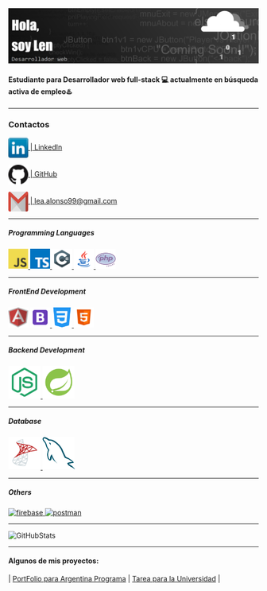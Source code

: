 
<img img src="img/Sin título.png" alt="Presentacion" />

#### Estudiante para Desarrollador web full-stack 💻 actualmente en **búsqueda activa** de empleo♨️
___

### Contactos

<a href="https://www.linkedin.com/in/lean-alonso/" target="blank"><img align="center" src="icons/linkedin.png" alt="Leandro Alonso - LinkedIn" height="40" width="40" />  |  LinkedIn</a>

<a href="https://github.com/Lenh22" target="blank"><img align="center" src="icons/github.png" alt="Leandro Alonso - GitHub" height="40" width="40" />  |  GitHub</a>


<a color="red" href="mailto:lea.alonso99@gmail.com" target="blank"><img align="center" src="icons/google-gmail.svg" alt="Leandro Alonso" height="40" width="40" />  |  lea.alonso99@gmail.com</a>
</p>

___

##### Programming Languages


<p align="left"> 
<a href="https://developer.mozilla.org/en-US/docs/Web/JavaScript" target="_blank"><img src="icons/javascript.png" alt="javascript" width="40" height="40"/> 
<a href="https://www.typescriptlang.org/" target="_blank"><img src="icons/typescript.png" alt="typescript"width="40" height="40"/> </a>
<a href="https://learn.microsoft.com/en-us/dotnet/csharp/" target="_blank"><img src="icons/c-sharp.svg" alt="C#" width="40" height="40"/> </a>
<a href="https://docs.oracle.com/en/java/" target="_blank"><img src="icons/java.svg" alt="Java" width="40" height="40"/> </a>
 <a href="https://www.php.net/docs.php" target="_blank"><img src="icons/php.svg" alt="Java" width="40" height="40"/> </a>
</p>

____


##### FrontEnd Development


<p align="left>
<a href="https://angular.io" target="_blank"> <img src="icons/angular.png" alt="angularjs"  width="40" height="40"/> </a>
<a href="https://getbootstrap.com" target="_blank"> <img src="icons/bootstrap.png" alt="bootstrap"  width="40" height="40"/> </a> 
<a href="https://www.w3schools.com/css/" target="_blank"> <img src="icons/css-3.png" alt="css3"  width="40" height="40"/> </a> 
<a href="https://www.w3.org/html/" target="_blank"> <img src="icons/html-5.svg" alt="html5"  width="40" height="40"/> </a> 
</p>


____


##### Backend Development
<p align="left"> 
<a href="https://nodejs.org" target="_blank"> <img src="icons/node-js.svg" alt="nodejs" width="65" height="65"/> </a>
<a href="https://docs.spring.io/spring-boot/docs/2.4.12/reference/html/documentation-overview.html#boot-documentation-about" target="_blank"> <img src="icons/spring-boot.svg" alt="Spring" width="65" height="65"/> </a>
</p>


_____


##### Database
<p align="left"> 
<a href="https://learn.microsoft.com/en-us/sql/sql-server/?view" target="_blank"> <img src="icons/microsoft-sql-server.svg" alt="sql-server" width="65" height="65"/> </a>
<a href="https://www.mysql.com/" target="_blank"> <img src="icons/mysql.svg" alt="mysql" width="65" height="65"/> </a> 
</p>


_____


 ##### Others
 <p align="left"> 
 <a href="https://firebase.google.com/" target="_blank"> <img src="https://www.vectorlogo.zone/logos/firebase/firebase-icon.svg" alt="firebase" width="65" height="65"/> </a>
<a href="https://postman.com" target="_blank"> <img src="https://www.vectorlogo.zone/logos/getpostman/getpostman-icon.svg" alt="postman" width="65" height="65"/> </a>
</p>

_____

 <img aling="center" src="https://github-readme-stats.vercel.app/api?username=Lenh22&theme=radical" alt="GitHubStats"/> 

_____


#### Algunos de mis proyectos:

| <a href="https://ftend-porfolio.web.app/" target="_blank">PortFolio para Argentina Programa</a> | <a href="https://lenh22.github.io/TPGrupalVisualizacioneInterfaces/" target="_blank"> Tarea para la Universidad</a> | 






